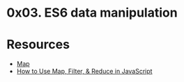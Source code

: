 # 0x03. ES6 data manipulation 

# Resources
- [Map](https://www.youtube.com/watch?v=G6J2kl1aVao)
- [How to Use Map, Filter, & Reduce in JavaScript](https://www.youtube.com/watch?v=rLrgj6jJ5ug)
